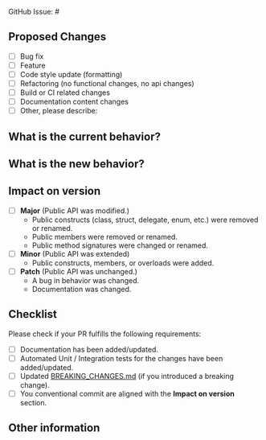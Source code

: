 GitHub Issue: #
<!-- Link to relevant GitHub issue if applicable.
     All PRs should be associated with an issue -->

## Proposed Changes
<!-- Please check on or more that apply to this PR. -->

 - [ ] Bug fix
 - [ ] Feature
 - [ ] Code style update (formatting)
 - [ ] Refactoring (no functional changes, no api changes)
 - [ ] Build or CI related changes
 - [ ] Documentation content changes
 - [ ] Other, please describe:

## What is the current behavior?
<!-- Please describe the current behavior that you are modifying,
     or link to a relevant issue. -->

## What is the new behavior?
<!-- Please describe the new behavior after your modifications. -->

## Impact on version
<!-- Please select on or more based on your commits. -->

- [ ] **Major** (Public API was modified.)
  - Public constructs (class, struct, delegate, enum, etc.) were removed or renamed.
  - Public members were removed or renamed.
  - Public method signatures were changed or renamed.
- [ ] **Minor** (Public API was extended)
  - Public constructs, members, or overloads were added.
- [ ] **Patch** (Public API was unchanged.)
  - A bug in behavior was changed.
  - Documentation was changed.

## Checklist

Please check if your PR fulfills the following requirements:

- [ ] Documentation has been added/updated.
- [ ] Automated Unit / Integration tests for the changes have been added/updated.
- [ ] Updated [BREAKING_CHANGES.md](../BREAKING_CHANGES.md) (if you introduced a breaking change).
- [ ] You conventional commit are aligned with the **Impact on version** section.

<!-- If this PR contains a breaking change, please describe the impact
     and migration path for existing applications below. -->

## Other information
<!-- Please provide any additional information if necessary -->

